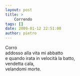 ```yaml
---
layout: post
title: >
    Correndo
tags: []
date: 2009-01-12 22:51:00
author: pietro
---
```

Corro<br/>addosso alla vita mi abbatto<br/>e quando irata in velocità la batto,<br/>vendetta cala,<br/>velandomi morte.
